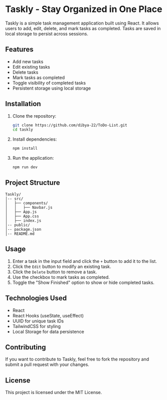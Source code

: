 # Taskly - Stay Organized in One Place

Taskly is a simple task management application built using React. It allows users to add, edit, delete, and mark tasks as completed. Tasks are saved in local storage to persist across sessions.

## Features

- Add new tasks
- Edit existing tasks
- Delete tasks
- Mark tasks as completed
- Toggle visibility of completed tasks
- Persistent storage using local storage

## Installation

1. Clone the repository:
   ```bash
   git clone https://github.com/dibya-22/ToDo-List.git
   cd taskly
   ```

2. Install dependencies:
   ```bash
   npm install
   ```

3. Run the application:
   ```bash
   npm run dev
   ```

## Project Structure

```
Taskly/
│-- src/
│   ├── components/
│   │   ├── Navbar.js
│   ├── App.js
│   ├── App.css
│   ├── index.js
│-- public/
│-- package.json
│-- README.md
```

## Usage

1. Enter a task in the input field and click the `+` button to add it to the list.
2. Click the `Edit` button to modify an existing task.
3. Click the `Delete` button to remove a task.
4. Use the checkbox to mark tasks as completed.
5. Toggle the "Show Finished" option to show or hide completed tasks.

## Technologies Used

- React
- React Hooks (useState, useEffect)
- UUID for unique task IDs
- TailwindCSS for styling
- Local Storage for data persistence

## Contributing

If you want to contribute to Taskly, feel free to fork the repository and submit a pull request with your changes.

## License

This project is licensed under the MIT License.
